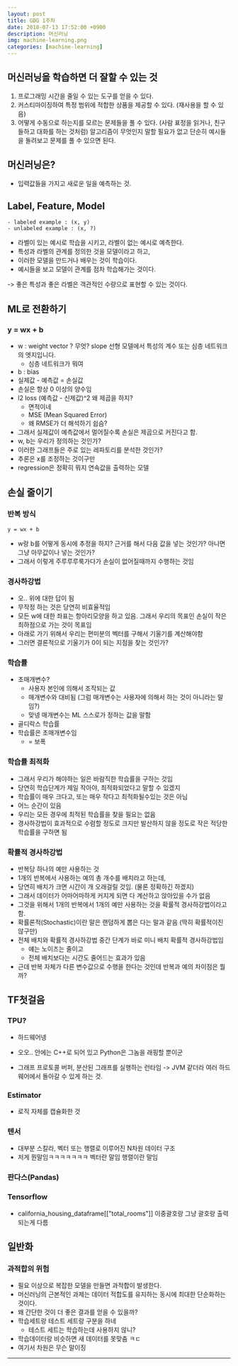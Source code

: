 ```yaml
---
layout: post
title: GDG 1주차
date: 2018-07-13 17:52:00 +0900
description: 머신러닝
img: machine-learning.png
categories: [machine-learning]
---
```

## 머신러닝을 학습하면 더 잘할 수 있는 것 
1. 프로그래밍 시간을 줄일 수 있는 도구를 얻을 수 있다.
2. 커스티마이징하여 특정 범위에 적합한 상품을 제공할 수 있다. (재사용을 할 수 있음)
3. 어떻게 수동으로 하는지를 모르는 문제들을 풀 수 있다. (사람 표정을 읽거나, 친구들하고 대화를 하는 것처럼)
   알고리즘이 무엇인지 말할 필요가 없고 단순히 예시들을 돌려보고 문제를 풀 수 있으면 된다.
   
## 머신러닝은?
* 입력값들을 가지고 새로운 일을 예측하는 것.

## Label, Feature, Model
```
- labeled example : (x, y)
- unlabeled example : (x, ?)
```
* 라벨이 있는 예시로 학습을 시키고, 라벨이 없는 예시로 예측한다.
* 특성과 라벨의 관계를 정의한 것을 모델이라고 하고,
* 이러한 모델을 만드거나 배우는 것이 학습이다.
* 예시들을 보고 모델이 관계를 점차 학습해가는 것이다.

-> 좋은 특성과 좋은 라벨은 객관적인 수량으로 표현할 수 있는 것이다.  

## ML로 전환하기
### y = wx + b
* w : weight vector ? 무엇? slope 선형 모델에서 특성의 계수 또는 심층 네트워크의 엣지입니다.
  * 심층 네트워크가 뭐여 
* b : bias
* 실제값 - 예측값 = 손실값
* 손실은 항상 0 이상의 양수임
* l2 loss (예측값 - 신제값)^2 왜 제곱을 하지?
  * 면적이네
  * MSE (Mean Squared Error)
  * 왜 RMSE가 더 해석하기 쉽슴?
* 그래서 실제값이 예측값에서 멀어질수록 손실은 제곱으로 커진다고 함.
* w, b는 우리가 정의하는 것인가?
* 이러한 그래프들은 주로 있는 레파토리를 분석한 것인가?
* 추론은 x를 조정하는 것이구만
* regression은 정확히 뭐지 연속값을 출력하는 모델

## 손실 줄이기
### 반복 방식
```
y = wx + b
```
* w랑 b를 어떻게 동시에 추정을 하지? 근거를 해서 다음 값을 넣는 것인가? 아니면 그냥 아무값이나 넣는 것인가?
* 그래서 이렇게 주루루루룩가다가 손실이 없어질때까지 수행하는 것임

### 경사하강법
* 오.. 위에 대한 답이 됨
* 무작정 하는 것은 당연히 비효율적임
* 모든 w에 대한 좌표는 항아리모양을 하고 있음. 그래서 우리의 목표인 손실이 작은 최하점으로 가는 것이 목표임
* 아래로 가기 위해서 우리는 편미분의 벡터를 구해서 기울기를 계산해야함
* 그러면 결론적으로 기울기가 0이 되는 지점을 찾는 것인가?

### 학습률
* 초매개변수?
  * 사용자 본인에 의해서 조작되는 값
  * 매개변수와 대비됨 (그럼 매개변수는 사용자에 의해서 하는 것이 아니라는 말임?)
  * 맞넹 매개변수는 ML 스스로가 정하는 값을 말함
* 골디락스 학습률
* 학습률은 초매개변수임
  * = 보폭

### 학습률 최적화
* 그래서 우리가 해야하는 일은 바람직한 학습률을 구하는 것임
* 당연히 학습단계가 제일 작아야, 최적화되었다고 말할 수 있겠지
* 학습률이 매우 크다고, 또는 매우 작다고 최적화될수있는 것은 아님
* 어느 순간이 있음
* 우리는 모든 경우에 최적된 학습률을 찾을 필요는 없음
* 경사하강법이 효과적으로 수렴할 정도로 크지만 발산하지 않을 정도로 작은 적당한 학습률을 구하면 됨

### 확률적 경사하강법
* 반복당 하나의 예만 사용하는 것
* 1개의 반복에서 사용하는 예의 총 개수를 배치라고 하는데,
* 당연히 배치가 크면 시간이 개 오래걸릴 것임. (물론 정확하긴 하겠지)
* 그래서 데이터가 어마어마하게 커지게 되면 다 계산하고 앉아있을 수가 없음
* 그것을 위해서 1개의 반복에서 1개의 예만 사용하는 것을 확률적 경사하강법이라고 함.
* 확률론적(Stochastic)이란 말은 랜덤하게 뽑은 다는 말과 같음 (딱히 확률적이진 않구만)
* 전체 배치와 확률적 경사하강법 중간 단계가 바로 미니 배치 확률적 경사하강법임
  * 얘는 노이즈는 줄이고
  * 전체 배치보다는 시간도 줄어드는 효과가 있음
* 근데 반복 자체가 다른 변수값으로 수행을 한다는 것인데 반복과 예의 차이점은 뭘까?

## TF첫걸음
### TPU?
* 하드웨어넹

* 오오.. 안에는 C++로 되어 있고 Python은 그놈을 래핑할 뿐이군
* 그래프 프로토콜 버퍼, 분산된 그래프를 실행하는 런타임 -> JVM 같더라 여러 하드웨어에서 돌아갈 수 있게 하는 것.

### Estimator
* 로직 자체를 캡슐화한 것

### 텐서
* 대부분 스칼라, 벡터 또는 행렬로 이루어진 N차원 데이터 구조
* 저게 뭔말임ㅋㅋㅋㅋㅋㅋㅋ 벡터란 말임 행렬이란 말임

### 판다스(Pandas)

### Tensorflow
* california_housing_dataframe[["total_rooms"]] 이중괄호랑 그냥 괄호랑 출력되는게 다름 

## 일반화
### 과적합의 위험
* 필요 이상으로 복잡한 모델을 만들면 과적합이 발생한다.
* 머신러닝의 근본적인 과제는 데이터 적합도를 유지하는 동시에 최대한 단순화하는 것이다.
* 왜 간단한 것이 더 좋은 결과를 얻을 수 있을까?
* 학습세트랑 테스트 세트랑 구분을 하네
  * 테스트 세트는 학습하는데 사용하지 않니?
* 학습데이터랑 비슷하면 새 데이터를 못맞춤 ㅋㄷ
* 여기서 차원은 무슨 말이징  


----

